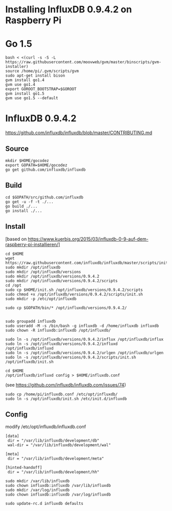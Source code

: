 
Installing InfluxDB 0.9.4.2 on Raspberry Pi
===========================================


Go 1.5
======

```
bash < <(curl -s -S -L https://raw.githubusercontent.com/moovweb/gvm/master/binscripts/gvm-installer)
source /home/pi/.gvm/scripts/gvm
sudo apt-get install bison
gvm install go1.4
gvm use go1.4
export GOROOT_BOOTSTRAP=$GOROOT
gvm install go1.5
gvm use go1.5 --default
```

InfluxDB 0.9.4.2
================

https://github.com/influxdb/influxdb/blob/master/CONTRIBUTING.md

Source
------

```
mkdir $HOME/gocodez
export GOPATH=$HOME/gocodez
go get github.com/influxdb/influxdb
```

Build
-----

```
cd $GOPATH/src/github.com/influxdb
go get -u -f -t ./...
go build ./...
go install ./...
```

Install
-------

[based on https://www.kuerbis.org/2015/03/influxdb-0-9-auf-dem-raspberry-pi-installieren/]

```
cd $HOME
wget https://raw.githubusercontent.com/influxdb/influxdb/master/scripts/init.sh
sudo mkdir /opt/influxdb
sudo mkdir /opt/influxdb/versions
sudo mkdir /opt/influxdb/versions/0.9.4.2
sudo mkdir /opt/influxdb/versions/0.9.4.2/scripts
cd /opt
sudo cp $HOME/init.sh /opt/influxdb/versions/0.9.4.2/scripts
sudo chmod +x /opt/influxdb/versions/0.9.4.2/scripts/init.sh 
sudo mkdir -p /etc/opt/influxdb

sudo cp $GOPATH/bin/* /opt/influxdb/versions/0.9.4.2/


sudo groupadd influxdb
sudo useradd -M -s /bin/bash -g influxdb -d /home/influxdb influxdb 
sudo chown -R influxdb:influxdb /opt/influxdb/

sudo ln -s /opt/influxdb/versions/0.9.4.2/influx /opt/influxdb/influx
sudo ln -s /opt/influxdb/versions/0.9.4.2/influxd /opt/influxdb/influxd
sudo ln -s /opt/influxdb/versions/0.9.4.2/urlgen /opt/influxdb/urlgen
sudo ln -s /opt/influxdb/versions/0.9.4.2/scripts/init.sh /opt/influxdb/init.sh

cd $HOME
/opt/influxdb/influxd config > $HOME/influxdb.conf
```

(see https://github.com/influxdb/influxdb.com/issues/74)

```
sudo cp /home/pi/influxdb.conf /etc/opt/influxdb/
sudo ln -s /opt/influxdb/init.sh /etc/init.d/influxdb
```

Config
------


modify /etc/opt/influxdb/influxdb.conf

```
[data]
 dir = "/var/lib/influxdb/development/db"
 wal-dir = "/var/lib/influxdb/development/wal"

[meta]
 dir = "/var/lib/influxdb/development/meta"

[hinted-handoff]
 dir = "/var/lib/influxdb/development/hh"

sudo mkdir /var/lib/influxdb
sudo chown influxdb:influxdb /var/lib/influxdb
sudo mkdir /var/log/influxdb
sudo chown influxdb:influxdb /var/log/influxdb

sudo update-rc.d influxdb defaults
```
